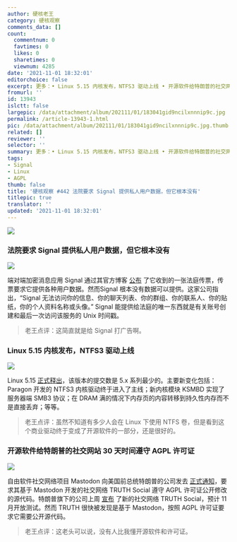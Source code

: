 ```yaml
---
author: 硬核老王
category: 硬核观察
comments_data: []
count:
  commentnum: 0
  favtimes: 0
  likes: 0
  sharetimes: 0
  viewnum: 4285
date: '2021-11-01 18:32:01'
editorchoice: false
excerpt: 更多：• Linux 5.15 内核发布，NTFS3 驱动上线 • 开源软件给特朗普的社交网站 30 天时间遵守 AGPL 许可证
fromurl: ''
id: 13943
islctt: false
largepic: /data/attachment/album/202111/01/183041gid9ncilxnnnip9c.jpg
permalink: /article-13943-1.html
pic: /data/attachment/album/202111/01/183041gid9ncilxnnnip9c.jpg.thumb.jpg
related: []
reviewer: ''
selector: ''
summary: 更多：• Linux 5.15 内核发布，NTFS3 驱动上线 • 开源软件给特朗普的社交网站 30 天时间遵守 AGPL 许可证
tags:
- Signal
- Linux
- AGPL
thumb: false
title: '硬核观察 #442 法院要求 Signal 提供私人用户数据，但它根本没有'
titlepic: true
translator: ''
updated: '2021-11-01 18:32:01'
---
```


![](/data/attachment/album/202111/01/183041gid9ncilxnnnip9c.jpg)


### 法院要求 Signal 提供私人用户数据，但它根本没有


![](/data/attachment/album/202111/01/183057itgl3u8tz25u9gti.jpg)


端对端加密消息应用 Signal 通过其官方博客 [公布](https://signal.org/bigbrother/cd-california-grand-jury/) 了它收到的一张法庭传票，传票要求它提供各种用户数据。然而Signal 根本没有数据可以提供。这家公司指出，“Signal 无法访问你的信息、你的聊天列表、你的群组、你的联系人、你的贴纸，你的个人资料名称或头像。” Signal 能提供给法庭的唯一东西就是有关账号创建和最后一次访问该服务的 Unix 时间戳。



> 
> 老王点评：这简直就是给 Signal 打广告啊。
> 
> 
> 


### Linux 5.15 内核发布，NTFS3 驱动上线


![](/data/attachment/album/202111/01/183115u61nlmymkf55ui6r.jpg)


Linux 5.15 [正式释出](https://lkml.org/lkml/2021/10/31/203)，该版本的提交数是 5.x 系列最少的。主要新变化包括：Paragon 开发的 NTFS3 内核驱动终于进入了主线；新内核模块 KSMBD 实现了服务器端 SMB3 协议；在 DRAM 满的情况下内存页的内容转移到持久性内存而不是直接丢弃；等等。



> 
> 老王点评：虽然不知道有多少人会在 Linux 下使用 NTFS 卷，但是看到这个商业驱动终于变成了开源软件的一部分，还是很好的。
> 
> 
> 


### 开源软件给特朗普的社交网站 30 天时间遵守 AGPL 许可证


![](/data/attachment/album/202111/01/183134jr7zejng4f4nn7f9.jpg)


自由软件社交网络项目 Mastodon 向美国前总统特朗普的公司发去 [正式通知](https://blog.joinmastodon.org/2021/10/trumps-new-social-media-platform-found-using-mastodon-code/)，要求其基于 Mastodon 开发的社交网络 TRUTH Social 遵守 AGPL 许可证公开修改的源代码。特朗普旗下的公司上周 [宣布](https://www.solidot.org/story?sid=69332) 了新的社交网络 TRUTH Social，预计 11 月开放测试。然而 TRUTH 很快被发现是基于 Mastodon，按照 AGPL 许可证要求它需要公开源代码。



> 
> 老王点评：这老头可以说，没有人比我懂开源软件和许可证。
> 
> 
>